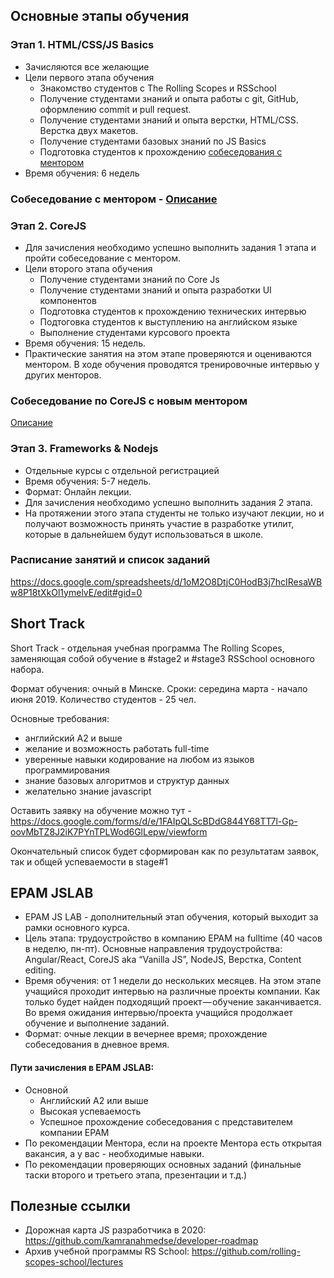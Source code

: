 ## Основные этапы обучения
### Этап 1. HTML/CSS/JS Basics
- Зачисляются все желающие
- Цели первого этапа обучения
    - Знакомство студентов с The Rolling Scopes и RSSchool
    - Получение студентами знаний и опыта работы с git, GitHub, оформлению commit и pull request.
    - Получение студентами знаний и опыта верстки, HTML/CSS. Верстка двух макетов.
    - Получение студентами базовых знаний по JS Basics
    - Подготовка студентов к прохождению [собеседования с ментором](technical-screening.md)
- Время обучения: 6 недель

### Собеседование с ментором - [Описание](technical-screening.md)

### Этап 2. CoreJS
- Для зачисления необходимо успешно выполнить задания 1 этапа и пройти собеседование с ментором.
- Цели второго этапа обучения
    - Получение студентами знаний по Core Js 
    - Получение студентами знаний и опыта разработки UI компонентов
    - Подготовка студентов к прохождению технических интервью
    - Подтоговка студентов к выступлению на английском языке
    - Выполнение студентами курсового проекта 
- Время обучения: 15 недель.
- Практические занятия на этом этапе проверяются и оцениваются ментором. В ходе обучения проводятся тренировочные интервью у других менторов.

### Собеседование по CoreJS с новым ментором
[Описание](https://github.com/rolling-scopes-school/tasks/blob/master/tasks/interview-corejs.md)

### Этап 3. Frameworks & Nodejs
- Отдельные курсы с отдельной регистрацией
- Время обучения: 5-7 недель.
- Формат: Онлайн лекции.
- Для зачисления необходимо успешно выполнить задания 2 этапа.
- На протяжении этого этапа студенты не только изучают лекции, но и получают возможность принять участие в разработке утилит, которые в дальнейшем будут использоваться в школе.

### Расписание занятий и список заданий
https://docs.google.com/spreadsheets/d/1oM2O8DtjC0HodB3j7hcIResaWBw8P18tXkOl1ymelvE/edit#gid=0

## Short Track
Short Track - отдельная учебная программа The Rolling Scopes, 
заменяющая собой обучение в #stage2 и #stage3 RSSchool основного набора.
    
Формат обучения: очный в Минске.
Сроки: середина марта - начало июня 2019.
Количество студентов - 25 чел.

Основные требования:
  - английский  A2 и выше
  - желание и возможность работать full-time 
  - уверенные навыки кодирование на любом из языков программирования 
  - знание базовых алгоритмов и структур данных
  - желательно знание javascript
  
Оставить заявку на обучение можно тут - https://docs.google.com/forms/d/e/1FAIpQLScBDdG844Y68TT7l-Gp-oovMbTZ8J2iK7PYnTPLWod6GlLepw/viewform 

Окончательный список будет сформирован как по результатам заявок, так и общей успеваемости в stage#1

## EPAM JSLAB
- EPAM JS LAB - дополнительный этап обучения, который выходит за рамки основного курса.
- Цель этапа: трудоустройство в компанию EPAM на fulltime (40 часов в неделю, пн-пт). Основные направления трудоустройства: Angular/React, CoreJS aka “Vanilla JS”, NodeJS, Верстка, Content editing.
- Время обучения: от 1 недели до нескольких месяцев. На этом этапе учащийся проходит интервью на различные проекты компании. Как только будет найден подходящий проект — обучение заканчивается. Во время ожидания интервью/проекта учащийся продолжает обучение и выполнение заданий.
- Формат: очные лекции в вечернее время; прохождение собеседования в дневное время.

#### Пути зачисления в EPAM JSLAB:
- Основной
    - Английский А2 или выше
    - Высокая успеваемость
    - Успешное прохождение собеседования с представителем компании EPAM
- По рекомендации Ментора, если на проекте Ментора есть открытая вакансия, а у вас - необходимые навыки.
- По рекомендации проверяющих основных заданий (финальные таски второго и третьего этапа, презентации и т.д.)

## Полезные ссылки 
- Дорожная карта JS разработчика в 2020: https://github.com/kamranahmedse/developer-roadmap
- Архив учебной программы RS School: https://github.com/rolling-scopes-school/lectures
